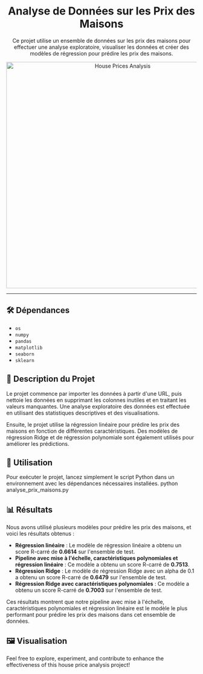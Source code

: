 <div align="center">
  <h1>Analyse de Données sur les Prix des Maisons</h1>
  <p>Ce projet utilise un ensemble de données sur les prix des maisons pour effectuer une analyse exploratoire, visualiser les données et créer des modèles de régression pour prédire les prix des maisons.</p>
  <img src="https://github.com/user-attachments/assets/d9102f04-3414-4fd7-a77a-d745c76ea0f4" alt="House Prices Analysis" width="600">
</div>

<hr>

## 🛠️ Dépendances

- `os`
- `numpy`
- `pandas`
- `matplotlib`
- `seaborn`
- `sklearn`

## 📝 Description du Projet

Le projet commence par importer les données à partir d'une URL, puis nettoie les données en supprimant les colonnes inutiles et en traitant les valeurs manquantes. Une analyse exploratoire des données est effectuée en utilisant des statistiques descriptives et des visualisations.

Ensuite, le projet utilise la régression linéaire pour prédire les prix des maisons en fonction de différentes caractéristiques. Des modèles de régression Ridge et de régression polynomiale sont également utilisés pour améliorer les prédictions.

## 🚀 Utilisation

Pour exécuter le projet, lancez simplement le script Python dans un environnement avec les dépendances nécessaires installées.
python analyse_prix_maisons.py
## 📊 Résultats

Nous avons utilisé plusieurs modèles pour prédire les prix des maisons, et voici les résultats obtenus :

- **Régression linéaire** : Le modèle de régression linéaire a obtenu un score R-carré de **0.6614** sur l'ensemble de test.
- **Pipeline avec mise à l'échelle, caractéristiques polynomiales et régression linéaire** : Ce modèle a obtenu un score R-carré de **0.7513**.
- **Régression Ridge** : Le modèle de régression Ridge avec un alpha de 0.1 a obtenu un score R-carré de **0.6479** sur l'ensemble de test.
- **Régression Ridge avec caractéristiques polynomiales** : Ce modèle a obtenu un score R-carré de **0.7003** sur l'ensemble de test.

Ces résultats montrent que notre pipeline avec mise à l'échelle, caractéristiques polynomiales et régression linéaire est le modèle le plus performant pour prédire les prix des maisons dans cet ensemble de données.

## 🖼️ Visualisation

Feel free to explore, experiment, and contribute to enhance the effectiveness of this house price analysis project!
